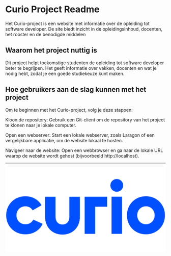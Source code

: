 # Curio Project Readme

Het Curio-project is een website met informatie over de opleiding tot software developer. De site biedt inzicht in de opleidingsinhoud, docenten, het rooster en de benodigde middelen
## Waarom het project nuttig is
Dit project helpt toekomstige studenten de opleiding tot software developer beter te begrijpen. Het geeft informatie over vakken, docenten en wat je nodig hebt, zodat je een goede studiekeuze kunt maken.
## Hoe gebruikers aan de slag kunnen met het project
Om te beginnen met het Curio-project, volg je deze stappen:

Kloon de repository: Gebruik een Git-client om de repository van het project te klonen naar je lokale computer.

Open een webserver: Start een lokale webserver, zoals Laragon of een vergelijkbare applicatie, om de website lokaal te hosten.

Navigeer naar de website: Open een webbrowser en ga naar de lokale URL waarop de website wordt gehost (bijvoorbeeld http://localhost).

---

![Curio](img/Logos/Curio-logo.png)

